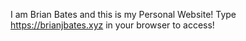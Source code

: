 I am Brian Bates and this is my Personal Website!
Type https://brianjbates.xyz in your browser to access!
